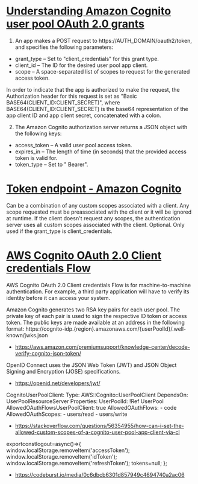 # [Understanding Amazon Cognito user pool OAuth 2.0 grants](https://aws.amazon.com/blogs/mobile/understanding-amazon-cognito-user-pool-oauth-2-0-grants/)

1. An app makes a POST request to https://AUTH_DOMAIN/oauth2/token, and specifies the following parameters:
  - grant_type – Set to "client_credentials" for this grant type.
  - client_id – The ID for the desired user pool app client.
  - scope – A space-separated list of scopes to request for the generated access token.

In order to indicate that the app is authorized to make the request, the Authorization header for this request is set as "Basic BASE64(CLIENT_ID:CLIENT_SECRET)", where BASE64(CLIENT_ID:CLIENT_SECRET) is the base64 representation of the app client ID and app client secret, concatenated with a colon.

2. The Amazon Cognito authorization server returns a JSON object with the following keys:
  - access_token – A valid user pool access token.
  - expires_in – The length of time (in seconds) that the provided access token is valid for.
  - token_type – Set to " Bearer".

# [Token endpoint - Amazon Cognito](https://docs.aws.amazon.com/cognito/latest/developerguide/token-endpoint.html)

Can be a combination of any custom scopes associated with a client. Any scope requested must be preassociated with the client or it will be ignored at runtime. If the client doesn't request any scopes, the authentication server uses all custom scopes associated with the client.
Optional. Only used if the grant_type is client_credentials.

# [AWS Cognito OAuth 2.0 Client credentials Flow](https://www.yippeecode.com/topics/aws-cognito-oauth-2-0-client-credentials-flow/)

AWS Cognito OAuth 2.0 Client credentials Flow is for machine-to-machine authentication. 
For example, a third party application will have to verify its identity before it can access your system.

Amazon Cognito generates two RSA key pairs for each user pool. The private key of each pair is used to sign the respective ID token or access token. The public keys are made available at an address in the following format:
https://cognito-idp.{region}.amazonaws.com/{userPoolId}/.well-known/jwks.json

- https://aws.amazon.com/premiumsupport/knowledge-center/decode-verify-cognito-json-token/

OpenID Connect uses the JSON Web Token (JWT) and JSON Object Signing and Encryption (JOSE) specifications. 

- https://openid.net/developers/jwt/ 


CognitoUserPoolClient:
    Type: AWS::Cognito::UserPoolClient
    DependsOn: UserPoolResourceServer
    Properties:
      UserPoolId: !Ref UserPool
      AllowedOAuthFlowsUserPoolClient: true
      AllowedOAuthFlows:
        - code
      AllowedOAuthScopes: 
        - users/read
        - users/write

- https://stackoverflow.com/questions/56354955/how-can-i-set-the-allowed-custom-scopes-of-a-cognito-user-pool-app-client-via-cl 

exportconstlogout=async()=>{	
	window.localStorage.removeItem('accessToken');
	window.localStorage.removeItem('idToken');
	window.localStorage.removeItem('refreshToken');
	tokens=null;
	};

- https://codeburst.io/media/0c6dbcb6301d857949c4694740a2ac06 



